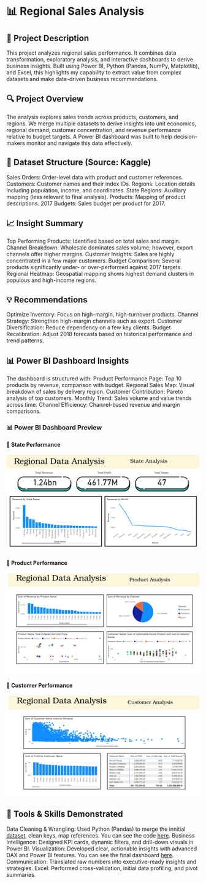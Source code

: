 # 📊 Regional Sales Analysis

## 📝 Project Description
This project analyzes regional sales performance. It combines data transformation, exploratory analysis, and interactive dashboards to derive business insights. Built using Power BI, Python (Pandas, NumPy, Matplotlib), and Excel, this highlights my capability to extract value from complex datasets and make data-driven business recommendations.

## 🔍 Project Overview
The analysis explores sales trends across products, customers, and regions. We merge multiple datasets to derive insights into unit economics, regional demand, customer concentration, and revenue performance relative to budget targets. A Power BI dashboard was built to help decision-makers monitor and navigate this data effectively.

## 📂 Dataset Structure (Source: Kaggle)
Sales Orders: Order-level data with product and customer references.
Customers: Customer names and their index IDs.
Regions: Location details including population, income, and coordinates.
State Regions: Auxiliary mapping (less relevant to final analysis).
Products: Mapping of product descriptions.
2017 Budgets: Sales budget per product for 2017.

## 📈 Insight Summary
Top Performing Products: Identified based on total sales and margin.
Channel Breakdown: Wholesale dominates sales volume; however, export channels offer higher margins.
Customer Insights: Sales are highly concentrated in a few major customers.
Budget Comparison: Several products significantly under- or over-performed against 2017 targets.
Regional Heatmap: Geospatial mapping shows highest demand clusters in populous and high-income regions.

## 💡 Recommendations
Optimize Inventory: Focus on high-margin, high-turnover products.
Channel Strategy: Strengthen high-margin channels such as export.
Customer Diversification: Reduce dependency on a few key clients.
Budget Recalibration: Adjust 2018 forecasts based on historical performance and trend patterns.

## 📊 Power BI Dashboard Insights
The dashboard is structured with:
Product Performance Page: Top 10 products by revenue, comparison with budget.
Regional Sales Map: Visual breakdown of sales by delivery region.
Customer Contribution: Pareto analysis of top customers.
Monthly Trend: Sales volume and value trends across time.
Channel Efficiency: Channel-based revenue and margin comparisons.

### 📊 Power BI Dashboard Preview

#### 🔸 State Performance
![State Performance](https://github.com/trinitarn/Regional_Sales_Analysis/blob/main/Screenshot%20State.png)


#### 🔸 Product Performance
![Product Performance](https://github.com/trinitarn/Regional_Sales_Analysis/blob/main/Screenshot%20Product.png)


#### 🔸 Customer Performance
![Customer Performance](https://github.com/trinitarn/Regional_Sales_Analysis/blob/main/Screenshot%20Customer.png)


## 🔧 Tools & Skills Demonstrated
Data Cleaning & Wrangling: Used Python (Pandas) to merge the innitial [dataset](https://github.com/trinitarn/Regional_Sales_Analysis/blob/main/Regional%20Sales%20Dataset.xlsx), clean keys, map references. You can see the code [here](https://github.com/trinitarn/Regional_Sales_Analysis/blob/main/Regional%20Sales%20Analysis.ipynb). 
Business Intelligence: Designed KPI cards, dynamic filters, and drill-down visuals in Power BI.
Visualization: Developed clear, actionable insights with advanced DAX and Power BI features. You can see the final dashboard [here](https://github.com/trinitarn/Regional_Sales_Analysis/blob/main/The%20Dashboard.pbix).
Communication: Translated raw numbers into executive-ready insights and strategies.
Excel: Performed cross-validation, initial data profiling, and pivot summaries.
